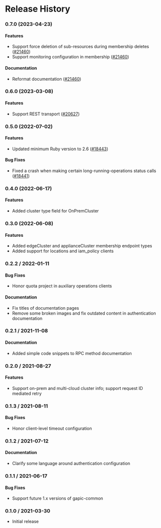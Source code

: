 # Release History

### 0.7.0 (2023-04-23)

#### Features

* Support force deletion of sub-resources during membership deletes ([#21460](https://github.com/googleapis/google-cloud-ruby/issues/21460)) 
* Support monitoring configuration in membership ([#21460](https://github.com/googleapis/google-cloud-ruby/issues/21460)) 
#### Documentation

* Reformat documentation ([#21460](https://github.com/googleapis/google-cloud-ruby/issues/21460)) 

### 0.6.0 (2023-03-08)

#### Features

* Support REST transport ([#20627](https://github.com/googleapis/google-cloud-ruby/issues/20627)) 

### 0.5.0 (2022-07-02)

#### Features

* Updated minimum Ruby version to 2.6 ([#18443](https://github.com/googleapis/google-cloud-ruby/issues/18443)) 
#### Bug Fixes

* Fixed a crash when making certain long-running-operations status calls ([#18441](https://github.com/googleapis/google-cloud-ruby/issues/18441)) 

### 0.4.0 (2022-06-17)

#### Features

* Added cluster type field for OnPremCluster

### 0.3.0 (2022-06-08)

#### Features

* Added edgeCluster and applianceCluster membership endpoint types
* Added support for locations and iam_policy clients

### 0.2.2 / 2022-01-11

#### Bug Fixes

* Honor quota project in auxiliary operations clients

#### Documentation

* Fix titles of documentation pages
* Remove some broken images and fix outdated content in authentication documentation

### 0.2.1 / 2021-11-08

#### Documentation

* Added simple code snippets to RPC method documentation

### 0.2.0 / 2021-08-27

#### Features

* Support on-prem and multi-cloud cluster info; support request ID mediated retry

### 0.1.3 / 2021-08-11

#### Bug Fixes

* Honor client-level timeout configuration

### 0.1.2 / 2021-07-12

#### Documentation

* Clarify some language around authentication configuration

### 0.1.1 / 2021-06-17

#### Bug Fixes

* Support future 1.x versions of gapic-common

### 0.1.0 / 2021-03-30

* Initial release
